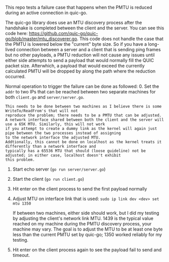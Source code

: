 This repo tests a failure case that happens when the PMTU is reduced during an active connection in quic-go.

The quic-go library does use an MTU discovery process after the handshake is completed between the client and the
server. You can see this code here: https://github.com/quic-go/quic-go/blob/master/mtu_discoverer.go. This code does
not handle the case that the PMTU is lowered below the "current" byte size. So if you have a long-lived connection
between a server and a client that is sending ping frames but no other payloads, a PMTU reduction will not cause any
issues until either side attempts to send a payload that would normally fill the QUIC packet size. Afterwhich, a payload
that would exceed the currently calculated PMTU will be dropped by along the path where the reduction occurred.

Normal operation to trigger the failure can be done as followed:
 0. Set the `addr` to two IPs that can be reached between two separate machines for both `client.go` and `server/server.go`.

    This needs to be done between two machines as I believe there is some WriteTo/ReadFrom's that will not
    reproduce the problem; there needs to be a PMTU that can be adjusted.
    A network interface shared between both the client and the server will use a 65K MTU. Similarly, this will not work 
    if you attempt to create a dummy link as the kernel will again just pipe between the two processes instead of assigning 
    to the network interface the adjusted MTU.
    Addtionally, this cannot be done on localhost as the kernel treats it differently than a network interface and 
    typically has a 65536 MTU that should (loose guideline) not be adjusted; in either case, localhost doesn't exhibit
    this problem.

 1. Start echo server (`go run server/server.go`)

 2. Start the client (`go run client.go`)

 3. Hit enter on the client process to send the first payload normally

 4. Adjust MTU on interface link that is used: `sudo ip link dev <dev> set mtu 1350`

    If between two machines, either side should work, but I did my testing by adjusting the client's network link MTU.
    1439 is the typical value reached on my machine during the PMTU discovery process, your machine may vary. The
    goal is to adjust the MTU to be at least one byte less than the current PMTU set by quic-go; 1350 worked reliably for
    my testing.

 5. Hit enter on the client process again to see the payload fail to send and timeout.